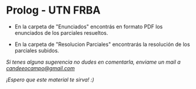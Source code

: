# Prolog - UTN FRBA

* En la carpeta de "Enunciados" encontrás en formato PDF los enunciados de los parciales resueltos.

* En la carpeta de "Resolucion Parciales" encontrarás la resolución de los parciales subidos.

*Si tenes alguna sugerencia no dudes en comentarla,
enviame un mail a candeeocampo@gmail.com*  

*¡Espero que este material te sirva! :)*


